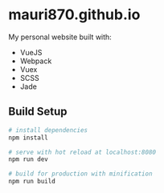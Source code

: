 # mauri870.github.io

My personal website built with:
 - VueJS
 - Webpack
 - Vuex
 - SCSS
 - Jade

## Build Setup

``` bash
# install dependencies
npm install

# serve with hot reload at localhost:8080
npm run dev

# build for production with minification
npm run build
